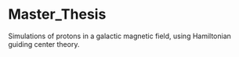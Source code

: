 # Master_Thesis
Simulations of protons in a galactic magnetic field, using Hamiltonian guiding center theory.

